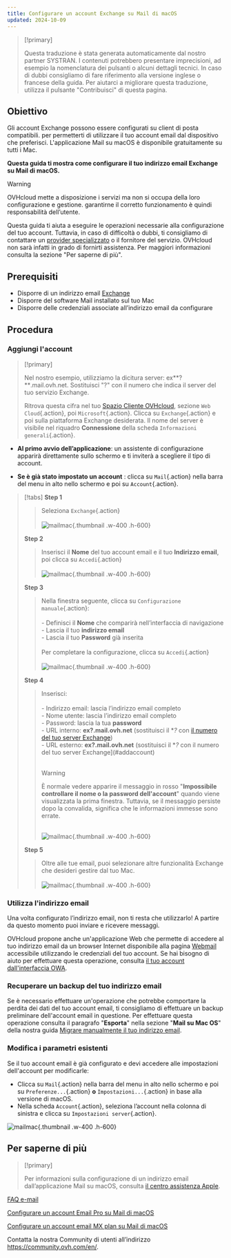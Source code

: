 ```yaml
---
title: Configurare un account Exchange su Mail di macOS 
updated: 2024-10-09
---
```


<style>
.w-400 {
max-width:400px !important;
}
.h-600 {
max-height:600px !important;
}
</style>

> [!primary]
>
> Questa traduzione è stata generata automaticamente dal nostro partner SYSTRAN. I contenuti potrebbero presentare imprecisioni, ad esempio la nomenclatura dei pulsanti o alcuni dettagli tecnici. In caso di dubbi consigliamo di fare riferimento alla versione inglese o francese della guida. Per aiutarci a migliorare questa traduzione, utilizza il pulsante "Contribuisci" di questa pagina.
>

## Obiettivo

Gli account Exchange possono essere configurati su client di posta compatibili. per permetterti di utilizzare il tuo account email dal dispositivo che preferisci. L'applicazione Mail su macOS è disponibile gratuitamente su tutti i Mac.

**Questa guida ti mostra come configurare il tuo indirizzo email Exchange su Mail di macOS.**

> [!warning]
>
> OVHcloud mette a disposizione i servizi ma non si occupa della loro configurazione e gestione. garantirne il corretto funzionamento è quindi responsabilità dell’utente.
>
> Questa guida ti aiuta a eseguire le operazioni necessarie alla configurazione del tuo account. Tuttavia, in caso di difficoltà o dubbi, ti consigliamo di contattare un [provider specializzato](/links/partner) o il fornitore del servizio. OVHcloud non sarà infatti in grado di fornirti assistenza. Per maggiori informazioni consulta la sezione "Per saperne di più".
>

## Prerequisiti

- Disporre di un indirizzo email [Exchange](/links/web/emails-hosted-exchange)
- Disporre del software Mail installato sul tuo Mac
- Disporre delle credenziali associate all’indirizzo email da configurare

## Procedura

### Aggiungi l'account <a name="addaccount"></a>

> [!primary]
>
> Nel nostro esempio, utilizziamo la dicitura server: ex**?**.mail.ovh.net. Sostituisci "?" con il numero che indica il server del tuo servizio Exchange.
>
> Ritrova questa cifra nel tuo [Spazio Cliente OVHcloud](/links/manager), sezione `Web Cloud`{.action}, poi `Microsoft`{.action}.
> Clicca su `Exchange`{.action} e poi sulla piattaforma Exchange desiderata. Il nome del server è visibile nel riquadro **Connessione** della scheda `Informazioni generali`{.action}.
>

- **Al primo avvio dell’applicazione**: un assistente di configurazione apparirà direttamente sullo schermo e ti inviterà a scegliere il tipo di account.

- **Se è già stato impostato un account** : clicca su `Mail`{.action} nella barra del menu in alto nello schermo e poi su `Account`{.action}.

> [!tabs]
> **Step 1**
>> Seleziona `Exchange`{.action}<br><br>
>> ![mailmac](images/mail-mac-exchange01.png){.thumbnail .w-400 .h-600}
>>
> **Step 2**
>> Inserisci il **Nome** del tuo account email e il tuo **Indirizzo email**, poi clicca su `Accedi`{.action} <br><br>
>> ![mailmac](images/mail-mac-exchange02.png){.thumbnail .w-400 .h-600}
>>
> **Step 3**
>> Nella finestra seguente, clicca su `Configurazione manuale`{.action}: <br><br>- Definisci il **Nome** che comparirà nell’interfaccia di navigazione <br>- Lascia il tuo **indirizzo email**<br>- Lascia il tuo **Password** già inserita <br><br>Per completare la configurazione, clicca su `Accedi`{.action} <br><br>
>> ![mailmac](images/mail-mac-exchange03.png){.thumbnail .w-400 .h-600}
>>
> **Step 4**
>> Inserisci: <br><br>- Indirizzo email: lascia l’indirizzo email completo<br>- Nome utente: lascia l’indirizzo email completo <br>- Password: lascia la tua **password**<br> - URL interno: **ex?.mail.ovh.net** (sostituisci il **?* con [il numero del tuo server Exchange](#addaccount))<br>- URL esterno: **ex?.mail.ovh.net** (sostituisci il **?* con il numero del tuo server Exchange](#addaccount)<br><br>
>>
>> > [!warning]
>> >
>> > È normale vedere apparire il messaggio in rosso "**Impossibile controllare il nome o la password dell'account**" quando viene visualizzata la prima finestra. Tuttavia, se il messaggio persiste dopo la convalida, significa che le informazioni immesse sono errate.<br><br>
>>
>> ![mailmac](images/mail-mac-exchange04.png){.thumbnail .w-400 .h-600}
>>
> **Step 5**
>> Oltre alle tue email, puoi selezionare altre funzionalità Exchange che desideri gestire dal tuo Mac. <br><br>![mailmac](images/mail-mac-exchange05.png){.thumbnail .w-400 .h-600}

### Utilizza l'indirizzo email

Una volta configurato l’indirizzo email, non ti resta che utilizzarlo! A partire da questo momento puoi inviare e ricevere messaggi.

OVHcloud propone anche un'applicazione Web che permette di accedere al tuo indirizzo email da un browser Internet disponibile alla pagina [Webmail](/links/web/email) accessibile utilizzando le credenziali del tuo account. Se hai bisogno di aiuto per effettuare questa operazione, consulta [il tuo account dall'interfaccia OWA](/pages/web_cloud/email_and_collaborative_solutions/using_the_outlook_web_app_webmail/email_owa).

### Recuperare un backup del tuo indirizzo email

Se è necessario effettuare un'operazione che potrebbe comportare la perdita dei dati del tuo account email, ti consigliamo di effettuare un backup preliminare dell'account email in questione. Per effettuare questa operazione consulta il paragrafo "**Esporta**" nella sezione "**Mail su Mac OS**" della nostra guida [Migrare manualmente il tuo indirizzo email](/pages/web_cloud/email_and_collaborative_solutions/migrating/manual_email_migration#esportare).

### Modifica i parametri esistenti

Se il tuo account email è già configurato e devi accedere alle impostazioni dell'account per modificarle:

- Clicca su `Mail`{.action} nella barra del menu in alto nello schermo e poi su `Preferenze...`{.action} **o** `Impostazioni...`{.action} in base alla versione di macOS.
- Nella scheda `Account`{.action}, seleziona l’account nella colonna di sinistra e clicca su `Impostazioni server`{.action}.

![mailmac](images/mail-mac-exchange06.png){.thumbnail .w-400 .h-600}

## Per saperne di più

> [!primary]
>
> Per informazioni sulla configurazione di un indirizzo email dall’applicazione Mail su macOS, consulta [il centro assistenza Apple](https://support.apple.com/it-it/guide/mail/mail35803/mac).

[FAQ e-mail](/pages/web_cloud/email_and_collaborative_solutions/mx_plan/faq-emails)

[Configurare un account Email Pro su Mail di macOS](/pages/web_cloud/email_and_collaborative_solutions/email_pro/how_to_configure_mail_macos)

[Configurare un account email MX plan su Mail di macOS](/pages/web_cloud/email_and_collaborative_solutions/mx_plan/how_to_configure_mail_macos)

Contatta la nostra Community di utenti all’indirizzo <https://community.ovh.com/en/>.
